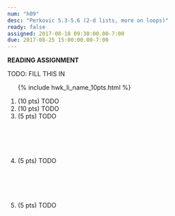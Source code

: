 ```yaml
---
num: "h09"
desc: "Perkovic 5.3-5.6 (2-d lists, more on loops)"
ready: false
assigned: 2017-08-18 09:30:00.00-7:00
due: 2017-08-25 15:00:00.00-7:00
---
```


<b>READING ASSIGNMENT</b>

TODO: FILL THIS IN

<ol>

{% include hwk_li_name_10pts.html %}

<li> (10 pts) TODO </li>

<li> (10 pts) TODO
<div class="pagebreak">
</div>
</li>


<li style="margin-bottom:6em;" markdown="1"> (5 pts) TODO
</li>

<li style="margin-bottom:6em;" markdown="1"> (5 pts) TODO
</li>

<li style="margin-bottom:6em;" markdown="1"> (5 pts) TODO
</li>



</ol>

